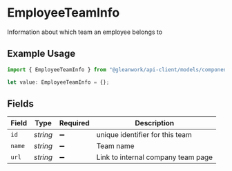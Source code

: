# EmployeeTeamInfo

Information about which team an employee belongs to

## Example Usage

```typescript
import { EmployeeTeamInfo } from "@gleanwork/api-client/models/components";

let value: EmployeeTeamInfo = {};
```

## Fields

| Field                              | Type                               | Required                           | Description                        |
| ---------------------------------- | ---------------------------------- | ---------------------------------- | ---------------------------------- |
| `id`                               | *string*                           | :heavy_minus_sign:                 | unique identifier for this team    |
| `name`                             | *string*                           | :heavy_minus_sign:                 | Team name                          |
| `url`                              | *string*                           | :heavy_minus_sign:                 | Link to internal company team page |